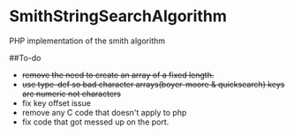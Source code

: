 SmithStringSearchAlgorithm
==========================

PHP implementation of the smith algorithm

##To-do
* ~~remove the need to create an array of a fixed length.~~
* ~~use type-def so bad character arrays(boyer-moore & quicksearch) keys are numeric not characters~~
* fix key offset issue
* remove any C code that doesn't apply to php
* fix code that got messed up on the port.
